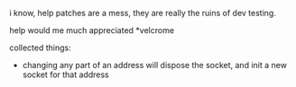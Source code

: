 i know, help patches are a mess, they are really the ruins of dev testing. 

help would me much appreciated
*velcrome

collected things:
- changing any part of an address will dispose the socket, and init a new socket for that address


